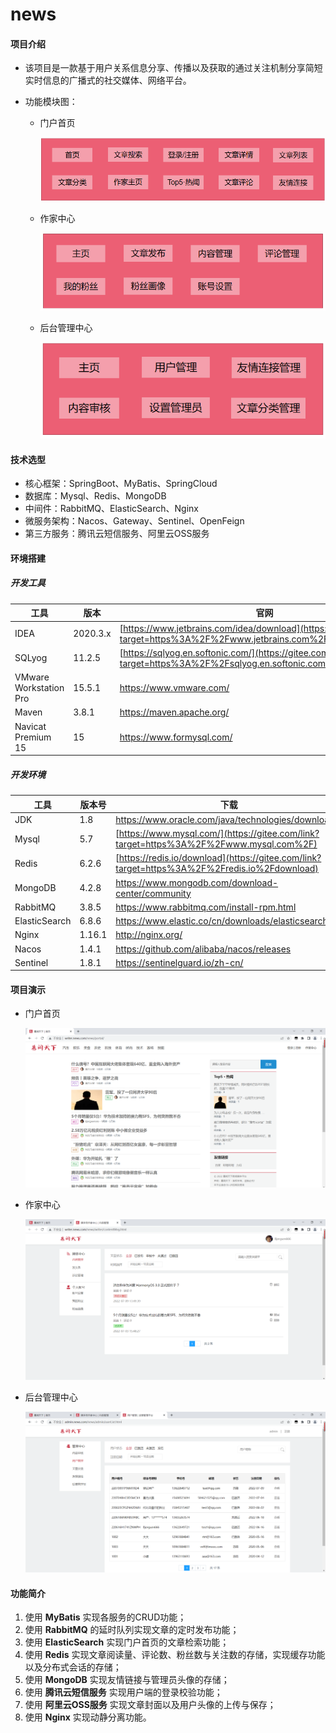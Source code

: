 # news

#### 项目介绍

- 该项目是一款基于用户关系信息分享、传播以及获取的通过关注机制分享简短实时信息的广播式的社交媒体、网络平台。

- 功能模块图：

  - 门户首页

    ![image-20220709143622195](picture/image-20220709143622195.png)

  - 作家中心

    ![image-20220709143856385](picture/image-20220709143856385.png)

  - 后台管理中心

    ![image-20220709144205073](picture/image-20220709144205073.png)

#### 技术选型

- 核心框架：SpringBoot、MyBatis、SpringCloud
- 数据库：Mysql、Redis、MongoDB
- 中间件：RabbitMQ、ElasticSearch、Nginx
- 微服务架构：Nacos、Gateway、Sentinel、OpenFeign
- 第三方服务：腾讯云短信服务、阿里云OSS服务

#### 环境搭建

##### 开发工具

| 工具                   | 版本     | 官网                                                         |
| ---------------------- | -------- | ------------------------------------------------------------ |
| IDEA                   | 2020.3.x | [https://www.jetbrains.com/idea/download](https://gitee.com/link?target=https%3A%2F%2Fwww.jetbrains.com%2Fidea%2Fdownload) |
| SQLyog                 | 11.2.5   | [https://sqlyog.en.softonic.com/](https://gitee.com/link?target=https%3A%2F%2Fsqlyog.en.softonic.com%2F) |
| VMware Workstation Pro | 15.5.1   | https://www.vmware.com/                                      |
| Maven                  | 3.8.1    | https://maven.apache.org/                                    |
| Navicat Premium 15     | 15       | https://www.formysql.com/                                    |

##### 开发环境

| 工具          | 版本号 | 下载                                                         |
| ------------- | ------ | ------------------------------------------------------------ |
| JDK           | 1.8    | https://www.oracle.com/java/technologies/downloads/          |
| Mysql         | 5.7    | [https://www.mysql.com/](https://gitee.com/link?target=https%3A%2F%2Fwww.mysql.com%2F) |
| Redis         | 6.2.6  | [https://redis.io/download](https://gitee.com/link?target=https%3A%2F%2Fredis.io%2Fdownload) |
| MongoDB       | 4.2.8  | https://www.mongodb.com/download-center/community            |
| RabbitMQ      | 3.8.5  | https://www.rabbitmq.com/install-rpm.html                    |
| ElasticSearch | 6.8.6  | https://www.elastic.co/cn/downloads/elasticsearch            |
| Nginx         | 1.16.1 | http://nginx.org/                                            |
| Nacos         | 1.4.1  | https://github.com/alibaba/nacos/releases                    |
| Sentinel      | 1.8.1  | https://sentinelguard.io/zh-cn/                              |

#### 项目演示

- 门户首页

  <img src="picture/image-20220709150753467.png" alt="image-20220709150753467" style="zoom:80%;" />

- 作家中心

  <img src="picture/image-20220709150940828.png" alt="image-20220709150940828" style="zoom:80%;" />

- 后台管理中心

  <img src="picture/image-20220709151019763.png" alt="image-20220709151019763" style="zoom:80%;" />

#### 功能简介

1.  使用 **MyBatis** 实现各服务的CRUD功能；
2.  使用 **RabbitMQ** 的延时队列实现文章的定时发布功能；
3.  使用 **ElasticSearch** 实现门户首页的文章检索功能；
4.  使用 **Redis** 实现文章阅读量、评论数、粉丝数与关注数的存储，实现缓存功能以及分布式会话的存储；
5.  使用 **MongoDB** 实现友情链接与管理员头像的存储；
6.  使用 **腾讯云短信服务** 实现用户端的登录校验功能；
7.  使用 **阿里云OSS服务** 实现文章封面以及用户头像的上传与保存；
8.  使用 **Nginx** 实现动静分离功能。

